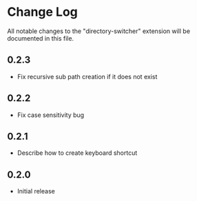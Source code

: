 # Change Log

All notable changes to the "directory-switcher" extension will be documented in this file.

## 0.2.3

-   Fix recursive sub path creation if it does not exist

## 0.2.2

-   Fix case sensitivity bug

## 0.2.1

-   Describe how to create keyboard shortcut

## 0.2.0

-   Initial release
